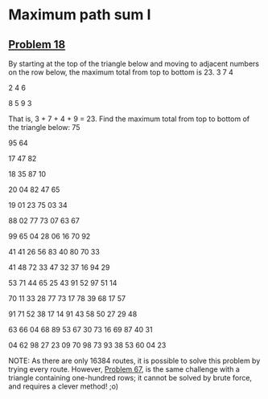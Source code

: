 # Maximum path sum I
## [Problem 18](https://projecteuler.net/problem=18)
By starting at the top of the triangle below and moving to adjacent numbers on the row below, the maximum total from top to bottom is 23.
3
7 4

2 4 6

8 5 9 3



That is, 3 + 7 + 4 + 9 = 23.
Find the maximum total from top to bottom of the triangle below:
75

95 64

17 47 82

18 35 87 10

20 04 82 47 65

19 01 23 75 03 34

88 02 77 73 07 63 67

99 65 04 28 06 16 70 92

41 41 26 56 83 40 80 70 33

41 48 72 33 47 32 37 16 94 29

53 71 44 65 25 43 91 52 97 51 14

70 11 33 28 77 73 17 78 39 68 17 57

91 71 52 38 17 14 91 43 58 50 27 29 48

63 66 04 68 89 53 67 30 73 16 69 87 40 31

04 62 98 27 23 09 70 98 73 93 38 53 60 04 23














NOTE: As there are only 16384 routes, it is possible to solve this problem by trying every route. However, [Problem 67](problem=67), is the same challenge with a triangle containing one-hundred rows; it cannot be solved by brute force, and requires a clever method! ;o)
